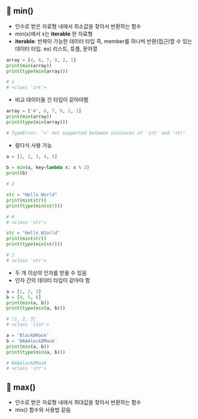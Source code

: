## 📌 min()
+ 인수로 받은 자료형 내에서 최소값을 찾아서 반환하는 함수
+ min(x)에서 x는 __iterable__ 한 자료형
+ __iterable__: 반복이 가능한 데이터 타입 즉, member를 하나씩 반환(접근)할 수 있는 데이터 타입. ex) 리스트, 튜플, 문자열

```python
array = [4, 6, 7, 9, 2, 1]
print(min(array))
print(type(min(array)))

# 1
# <class 'int'>
```
+ 비교 데이터들 간 타입이 같아야함
```python
array = ['4', 6, 7, 9, 2, 1]
print(min(array))
print(type(min(array)))

# TypeError: '<' not supported between instances of 'int' and 'str'
```
+ 람다식 사용 가능
```python
a = [1, 2, 3, 4, 5]
 
b = min(a, key=lambda x: x % 2)
print(b)

# 2
```

```python
str = "Hello_World"
print(min(str))
print(type(min(str)))

# H
# <class 'str'>
```

```python
str = "Hello_W2orld"
print(min(str))
print(type(min(str)))

# 2
# <class 'str'>
```

+ 두 개 이상의 인자를 받을 수 있음
+ 인자 간의 데이터 타입이 같아야 함

```python
a = [1, 2, 3] 
b = [4, 5, 6] 
print(min(a, b))
print(type(min(a, b)))

# [1, 2, 3]
# <class 'list'>
```
```python
a = 'BlockDMask' 
b = 'BAAAlockDMask' 
print(min(a, b))
print(type(min(a, b)))

# BAAAlockDMask
# <class 'str'>
```

## 📌 max()
+ 인수로 받은 자료형 내에서 최대값을 찾아서 반환하는 함수
+ mix() 함수와 사용법 같음
